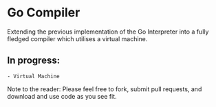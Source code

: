 # Go Compiler

Extending the previous implementation of the Go Interpreter into a fully fledged compiler
which utilises a virtual machine.

## In progress:
    - Virtual Machine

Note to the reader:
Please feel free to fork, submit pull requests, and download and use code as you see fit.

